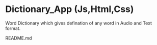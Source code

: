 # Dictionary_App (Js,Html,Css)

Word Dictionary which gives defination of any word in Audio and Text format.

README.md
